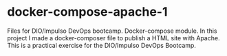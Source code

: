 # docker-compose-apache-1
Files for DIO/Impulso DevOps bootcamp. Docker-compose module.
In this project I made a docker-composer file to publish a HTML site with Apache.
This is a practical exercise for the DIO/Impulso DevOps Bootcamp.
